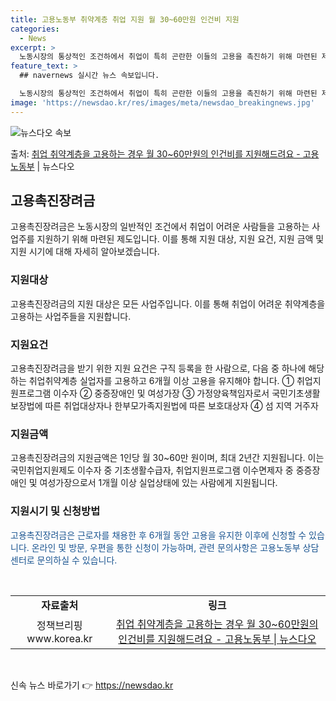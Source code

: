 ```yaml
---
title: 고용노동부 취약계층 취업 지원 월 30~60만원 인건비 지원
categories:
  - News
excerpt: >
  노동시장의 통상적인 조건하에서 취업이 특히 곤란한 이들의 고용을 촉진하기 위해 마련된 제도입니다.  ▲ 지원…
feature_text: >
  ## navernews 실시간 뉴스 속보입니다.

  노동시장의 통상적인 조건하에서 취업이 특히 곤란한 이들의 고용을 촉진하기 위해 마련된 제도입니다.  ▲ 지원…
image: 'https://newsdao.kr/res/images/meta/newsdao_breakingnews.jpg'
---
```


![뉴스다오 속보](https://newsdao.kr/res/images/meta/newsdao_breakingnews.jpg)

<p>출처: <a href="https://newsdao.kr/3847" rel="dofollow">취업 취약계층을 고용하는 경우 월 30~60만원의 인건비를 지원해드려요 - 고용노동부</a> | 뉴스다오</p>

<h2 data-ke-size="size26">고용촉진장려금</h2>
<p data-ke-size="size16">고용촉진장려금은 노동시장의 일반적인 조건에서 취업이 어려운 사람들을 고용하는 사업주를 지원하기 위해 마련된 제도입니다. 이를 통해 지원 대상, 지원 요건, 지원 금액 및 지원 시기에 대해 자세히 알아보겠습니다.</p>

<h3><b>지원대상</b></h3>
<p data-ke-size="size16">고용촉진장려금의 지원 대상은 모든 사업주입니다. 이를 통해 취업이 어려운 취약계층을 고용하는 사업주들을 지원합니다.</p>

<h3><b>지원요건</b></h3>
<p data-ke-size="size16">고용촉진장려금을 받기 위한 지원 요건은 구직 등록을 한 사람으로, 다음 중 하나에 해당하는 취업취약계층 실업자를 고용하고 6개월 이상 고용을 유지해야 합니다. ① 취업지원프로그램 이수자 ② 중증장애인 및 여성가장 ③ 가정양육책임자로서 국민기초생활 보장법에 따른 취업대상자나 한부모가족지원법에 따른 보호대상자 ④ 섬 지역 거주자</p>

<h3><b>지원금액</b></h3>
<p data-ke-size="size16">고용촉진장려금의 지원금액은 1인당 월 30~60만 원이며, 최대 2년간 지원됩니다. 이는 국민취업지원제도 이수자 중 기초생활수급자, 취업지원프로그램 이수면제자 중 중증장애인 및 여성가장으로서 1개월 이상 실업상태에 있는 사람에게 지원됩니다.</p>

<h3><b>지원시기 및 신청방법</b></h3>
<p data-ke-size="size16"><span style="color: #1a5490;">고용촉진장려금은 근로자를 채용한 후 6개월 동안 고용을 유지한 이후에 신청할 수 있습니다. 온라인 및 방문, 우편을 통한 신청이 가능하며, 관련 문의사항은 고용노동부 상담센터로 문의하실 수 있습니다.</span></p>

<p data-ke-size="size16">&nbsp;</p>
<table>
  <tbody>
    <tr>
      <td style="text-align: center; height: 17px;"><b>자료출처</b></td>
      <td style="text-align: center; height: 17px;"><b>링크</b></td>
    </tr>
    <tr>
      <td style="text-align: center; height: 17px;">정책브리핑 www.korea.kr</td>
      <td style="text-align: center; height: 17px;"><a href="https://newsdao.kr/3847">취업 취약계층을 고용하는 경우 월 30~60만원의 인건비를 지원해드려요 - 고용노동부 | 뉴스다오</a></td>
    </tr>
  </tbody>
</table>
<p data-ke-size="size16">&nbsp;</p> 

신속 뉴스 바로가기 👉 <a href="https://newsdao.kr" rel="dofollow">https://newsdao.kr</a>


